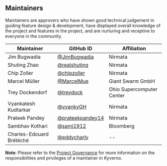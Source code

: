 ## Maintainers

Maintainers are approvers who have shown good technical judgement in guiding feature design & development, have displayed overall knowledge of the project and features in the project, and are nurturing and receptive to everyone in the community.

| Maintainer               | GitHub ID                                              | Affiliation               |
| ------------------------ | ------------------------------------------------------ | ------------------------- |
| Jim Bugwadia             | [@JimBugwadia](https://github.com/JimBugwadia)         | Nirmata                   |
| Shuting Zhao             | [@realshuting](https://github.com/realshuting)         | Nirmata                   |
| Chip Zoller              | [@chipzoller](https://github.com/chipzoller)           | Nirmata                   |
| Marcel Müller            | [@MarcelMue](https://github.com/MarcelMue)             | Giant Swarm GmbH          |
| Trey Dockendorf          | [@treydock](https://github.com/treydock)               | Ohio Supercomputer Center |
| Vyankatesh Kudtarkar     | [@vyankyGH](https://github.com/vyankyGH)               | Nirmata                   |
| Prateek Pandey           | [@prateekpandey14](https://github.com/prateekpandey14) | Nirmata                   |
| Sambhav Kothari          | [@samj1912](https://github.com/samj1912)               | Bloomberg                 |
| Charles-Edouard Brétéché | [@eddycharly](https://github.com/eddycharly)           | --                        |


**Note**: Please refer to the [Project Governance](https://main.kyverno.io/community/#project-governance) for more information on the responsibilities and privileges of a maintainer in Kyverno.

